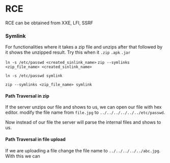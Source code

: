 # RCE

RCE can be obtained from XXE, LFI, SSRF

### Symlink
For functionalities where it takes a zip file and unzips after that followed by it shows the unzipped result.
Try this when it `.zip` `.apk` `.jar` 

`ln -s /etc/passwd <created_sinlink_name>` 
`zip --symlinks <zip_file_name> <created_sinlink_name>`

```
ln -s /etc/passwd symlink
```

```
zip --symlinks <zip_file_name> symlink
```

#### Path Traversal in zip
If the server unzips our file and shows to us, we can open our file with hex editor. 
modify the file name from `file.jpg`  to `../../../../../../etc/passwd`.

Now instead of our file the server will parse the internal files and shows to us.

#### Path Traversal in file upload
If we are uploading a file change the file name to `../../../../../abc.jpg`.
With this we can 